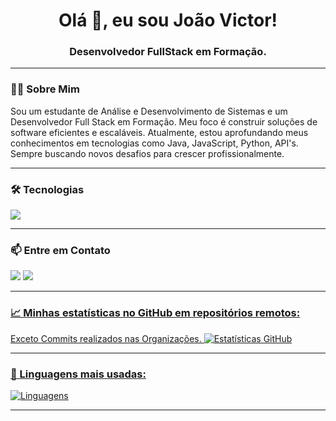 

<h1 align="center">Olá 👋, eu sou João Victor!</h1>
<h3 align="center">Desenvolvedor FullStack em Formação.</h3>

---

### 👨‍💻 Sobre Mim
<p>
  Sou um estudante de Análise e Desenvolvimento de Sistemas e um Desenvolvedor Full Stack em Formação. Meu foco é construir soluções de software eficientes e escaláveis. Atualmente, estou aprofundando meus conhecimentos em tecnologias como Java, JavaScript, Python, API's. Sempre buscando novos desafios para crescer profissionalmente.
</p>

---

### 🛠️ Tecnologias
<p align="left">
  <a href="https://skillicons.dev">
    <img src="https://skillicons.dev/icons?i=c,js,html,css,python,git" />
  </a>
</p>

---

### 📫 Entre em Contato
<p align="left">
  <a href="https://www.linkedin.com/in/jo%C3%A3o-victor-batista-de-ara%C3%BAjo-abrantes-2b179532b/" target="_blank"><img src="https://img.shields.io/badge/-LinkedIn-%230077B5?style=for-the-badge&logo=linkedin&logoColor=white" target="_blank"></a>
  <a href="mailto:batista4999@gmail.com"><img src="https://img.shields.io/badge/Email-D14836?style=for-the-badge&logo=gmail&logoColor=white"</a>
</p>
    
---

### 📈 Minhas estatísticas no GitHub em repositórios remotos:
Exceto Commits realizados nas Organizações.
![Estatísticas GitHub](https://github-readme-stats.vercel.app/api?username=jotaveHub&show_icons=true&theme=dracula)

---

### 🚀 Linguagens mais usadas:
![Linguagens](https://github-readme-stats.vercel.app/api/top-langs/?username=jotaveHub&layout=compact&theme=dracula)


---
